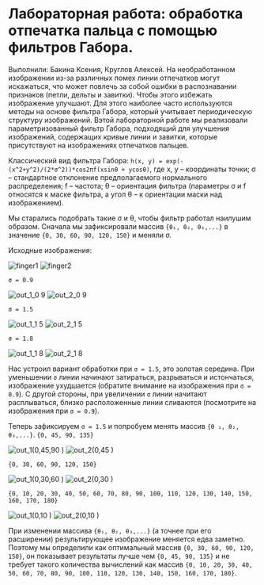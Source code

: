# Лабораторная работа: обработка отпечатка пальца с помощью фильтров Габора.
Выполнили: Бакина Ксения, Круглов Алексей.
На необработанном изображении из-за различных помех линии отпечатков могут искажаться, 
что может повлечь за собой ошибки в распознавании признаков (петли, дельты и завитки).
Чтобы этого избежать изображение улучшают. Для этого наиболее часто используются методы 
на основе фильтра Габора, который учитывает периодическую структуру изображений. 
Вэтой лабораторной работе мы реализовали параметризованный фильтр Габора, подходящий 
для улучшения изображений, содержащих кривые линии и завитки, которые присутствуют 
на изображениях отпечатков пальцев.


Классический вид фильтра Габора:
`h(x, y) = exp(-(x^2+y^2)/(2*σ^2))*cos2πf(xsinθ + ycosθ)`,
где x, y – координаты точки; 
σ – стандартное отклонение предполагаемого нормального распределения; 
f – частота; 
θ – ориентация фильтра (параметры σ и f относятся к маске фильтра, 
а угол θ – к ориентации маски над изображением).

Мы старались подобрать такие σ и θ, чтобы фильтр работал наилушим образом.
Сначала мы зафиксировали массив `{θ₁, θ₂, θ₃,...}` в значение `{0, 30, 60, 90, 120, 150}`
и меняли σ.

Исходные изображения:

![finger1](https://user-images.githubusercontent.com/61293111/147298896-38a90bf5-c4c3-4215-abb8-ff35f67e8870.jpg)   ![finger2](https://user-images.githubusercontent.com/61293111/147298909-0ae27c47-0b7b-4fe9-aa76-85083c1e401b.jpg)


`σ = 0.9`

![out_1_0 9](https://user-images.githubusercontent.com/61293111/147298982-2c1de6a2-f681-4938-bbcc-2ac53929ffcf.jpg)   ![out_2_0 9](https://user-images.githubusercontent.com/61293111/147299007-df26eabd-4304-460c-8bcf-27f9ca31b968.jpg)

`σ = 1.5`

![out_1_1 5](https://user-images.githubusercontent.com/61293111/147299130-5d433300-3217-4721-ac87-93ee4d2ada4e.jpg)    ![out_2_1 5](https://user-images.githubusercontent.com/61293111/147299148-25b60d7b-4b1b-4ca9-8976-c5eff736f53d.jpg)

`σ = 1.8`

![out_1_1 8](https://user-images.githubusercontent.com/61293111/147299175-23bde5d5-f9d8-43d3-a246-12674bd4218e.jpg)    ![out_2_1 8](https://user-images.githubusercontent.com/61293111/147299186-3b3f03a9-3a46-45d3-af93-1c407eebedcf.jpg)


Нас устроил вариант обработки при `σ = 1.5`, это золотая середина. При уменьшении `σ` линии 
начинают затираться, разрываться и истончаться, изображение ухудшается (обратите внимание 
на изображения при `σ = 0.9`). С другой стороны, при увеличении `σ` линии начитают расплываться, 
близко расположенные линии сливаются (посмотрите на изображения при `σ = 0.9`).

Теперь зафиксируем `σ = 1.5` и попробуем менять массив `{θ ₁, θ₂, θ₃,...}`.
`{0, 45, 90, 135}`

![out_1(0,45,90 )](https://user-images.githubusercontent.com/61293111/147300548-a1e25c80-84c4-42e5-92ab-bf0db966de94.jpg)    ![out_2(0,45 )](https://user-images.githubusercontent.com/61293111/147300558-3cfca782-b27f-419b-ab3d-fbbbb0ed249e.jpg)

`{0, 30, 60, 90, 120, 150}`

![out_1(0,30,60 )](https://user-images.githubusercontent.com/61293111/147300574-740d593c-a0f9-48d8-a465-9a1062038c17.jpg)   ![out_2(0,30 )](https://user-images.githubusercontent.com/61293111/147300586-d7f46b5a-8255-4bbe-b745-6299b8370834.jpg)

`{0, 10, 20, 30, 40, 50, 60, 70, 80, 90, 100, 110, 120, 130, 140, 150, 160, 170, 180}`

![out_1(0,10 )](https://user-images.githubusercontent.com/61293111/147300604-d12fa1a5-0234-4305-8a6b-24ac10317fd1.jpg)    ![out_2(0,10 )](https://user-images.githubusercontent.com/61293111/147300618-bd9f0e96-22f4-466d-ba04-737fd66f7bfa.jpg)

При изменении массива `{θ₁, θ₂, θ₃,...}` (а точнее при его расширении) результирующее изображение меняется едва заметно. 
Поэтому мы определили как оптимальный массив `{0, 30, 60, 90, 120, 150}`, он показывает результаты лучше чем `{0, 45, 90, 135}` и не требует такого количества вычислений как массив `{0, 10, 20, 30, 40, 50, 60, 70, 80, 90, 100, 110, 120, 130, 140, 150, 160, 170, 180}`.
